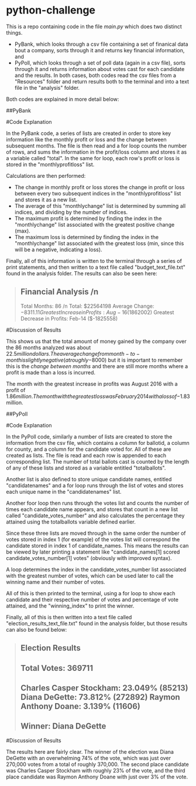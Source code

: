 # python-challenge

This is a repo containing code in the file *main.py* which does two distinct things.
- PyBank, which looks through a csv file containing a set of finanical data bout a company, sorts through it and returns key financial information, and
- PyPoll, which looks through a set of poll data (again in a csv file), sorts through it and returns information about votes cast for each candidate and the results.
In both cases, both codes read the csv files from a "Resources" folder and return results both to the terminal and into a text file in the "analysis" folder.

Both codes are explained in more detail below:

##PyBank

#Code Explanation

In the PyBank code, a series of lists are created in order to store key information like the monthly profit or loss and the change between subsequent months.
The file is then read and a for loop counts the number of rows, and sums the information in the profit/loss column and stores it as a variable called "total". In the same for loop, each row's profit or loss is stored in the "monthlyprofitloss" list.

Calculations are then performed:
- The change in monthly profit or loss stores the change in profit or loss between every two subsequent indices in the "monthlyprofitloss" list and stores it as a new list. 
- The average of this "monthlychange" list is determined by summing all indices, and dividing by the number of indices.
- The maximum profit is determined by finding the index in the "monthlychange" list associated with the greatest positive change (max).
- The maximum loss is determined by finding the index in the "monthlychange" list associated with the greatest loss (min, since this will be a negative, indicating a loss).

Finally, all of this information is written to the terminal through a series of print statements, and then written to a text file called "budget_text_file.txt" found in the analysis folder. The results can also be seen here:

>Financial Analysis /n
>-------------------------------
>Total Months: 86 /n
>Total: $22564198
>Average Change: $-8311.11
>Greatest Increase in Profits: Aug-16 ($1862002)
>Greatest Decrease in Profits: Feb-14 ($-1825558)

#Discussion of Results

This shows us that the total amount of money gained by the company over the 86 months analyzed was about $22.5 million dollars. The average change from month-to-month is slightly negative (at roughly -$8000) but it is important to remember this is the _change between months_ and there are still more months where a profit is made than a loss is incurred.

The month with the greatest increase in profits was August 2016 with a profit of $1.86 million.
The month with the greatest loss was February 2014 with a loss of -$1.83 million.

##PyPoll

#Code Explanation

In the PyPoll code, similarly a number of lists are created to store the information from the csv file, which contains a column for ballotid, a column for county, and a column for the candidate voted for. All of these are created as lists.
The file is read and each row is appended to each corresponding list. The number of total ballots cast is counted by the length of any of these lists and stored as a variable entitled "totalballots".

Another list is also defined to store unique candidate names, entitled "candidatenames" and a for loop runs through the list of votes and stores each unique name in the "candidatenames" list.

Another foor loop then runs through the votes list and counts the number of times each candidate name appears, and stores that count in a new list called "candidate_votes_number" and also calculates the percentage they attained using the totalballots variable defined earlier.

Since these three lists are moved through in the same order the number of votes stored in index 1 (for example) of the votes list will correspond the candidate stored in index 1 of candidate_names. This means the results can be viewed by later printing a statement like "candidate_names[1] scored candidate_votes_number[1] votes" (obviously with improved syntax).

A loop determines the index in the candidate_votes_number list associated with the greatest number of votes, which can be used later to call the winning name and their number of votes.

All of this is then printed to the terminal, using a for loop to show each candidate and their respective number of votes and percentage of vote attained, and the "winning_index" to print the winner.

Finally, all of this is then written into a text file called "election_results_text_file.txt" found in the analysis folder, but those results can also be found below:

>Election Results 
>-------------------------
>Total Votes: 369711
>-------------------------
>Charles Casper Stockham: 23.049% (85213)
>Diana DeGette: 73.812% (272892)
>Raymon Anthony Doane: 3.139% (11606)
>-------------------------
>Winner: Diana DeGette
>-------------------------

#Discussion of Results

The results here are fairly clear. The winner of the election was Diana DeGette with an overwhelming 74% of the vote, which was just over 270,000 votes from a total of roughly 370,000.
The second place candidate was Charles Casper Stockham with roughly 23% of the vote, and the third place candidate was Raymon Anthony Doane with just over 3% of the vote.
